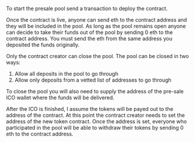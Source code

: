 To start the presale pool send a transaction to deploy the contract.

Once the contract is live, anyone can send eth to the contract address and they will be included in the pool.
As long as the pool remains open anyone can decide to take their funds out of the pool by sending 0 eth to the contract address.
You must send the eth from the same address you deposited the funds originally.

Only the contract creator can close the pool. The pool can be closed in two ways:
1. Allow all deposits in the pool to go through
2. Allow only deposits from a vetted list of addresses to go through

To close the pool you will also need to supply the address of the pre-sale ICO wallet where the funds will be delivered.

After the ICO is finished, I assume the tokens will be payed out to the address of the contract.
At this point the contract creator needs to set the address of the new token contract.
Once the address is set, everyone who participated in the pool will be able to withdraw their tokens by sending 0 eth to the contract address.